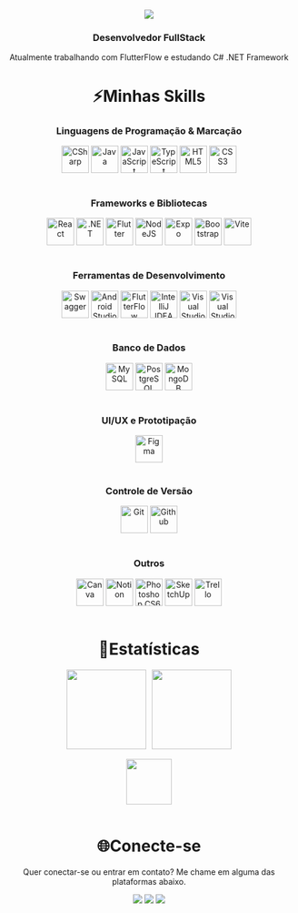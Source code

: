 <h1 align="center">
  <img src="https://readme-typing-svg.herokuapp.com?font=Tourney&size=32&center=true&width=500&height=50&duration=5000&color=529aed&lines=Seja+Bem+Vindo(a)!;Veja+meus+projetos+%3A)" />
</h1>

<h3 align="center">Desenvolvedor FullStack</h3>
<p align="center">Atualmente trabalhando com FlutterFlow e estudando C# .NET Framework</p>

<h1 align="center">⚡Minhas Skills</h1>

<h3 align="center">Linguagens de Programação & Marcação</h3>

<div style="display: inline_block;" align="center">
  <img title="CSharp" style="cursor: pointer;" width="48" height="48" src="https://icons-website-beige.vercel.app/icons/CSharp.svg" />
  <img title="Java" style="cursor: pointer;" width="48" height="48" src="https://icons-website-beige.vercel.app/icons/Java.svg" />
  <img title="JavaScript" style="cursor: pointer;" width="48" height="48" src="https://icons-website-beige.vercel.app/icons/JavaScript.svg" />
  <img title="TypeScript" style="cursor: pointer;" width="48" height="48" src="https://icons-website-beige.vercel.app/icons/TypeScript.svg" />
  <img title="HTML5" style="cursor: pointer;" width="48" height="48" src="https://icons-website-beige.vercel.app/icons/HTML.svg" />
  <img title="CSS3" style="cursor: pointer;" width="48" height="48" src="https://icons-website-beige.vercel.app/icons/CSS.svg" />
</div>
<br>

<h3 align="center">Frameworks e Bibliotecas</h3>

<div style="display: inline_block;" align="center">
  <img title="React" style="cursor: pointer;" width="48" height="48" src="https://icons-website-beige.vercel.app/icons/React.svg" />
  <img title=".NET" style="cursor: pointer;" width="48" height="48" src="https://icons-website-beige.vercel.app/icons/DotNet.svg" />
  <img title="Flutter" style="cursor: pointer;" width="48" height="48" src="https://icons-website-beige.vercel.app/icons/Flutter.svg" />
   <img title="NodeJS" style="cursor: pointer;" width="48" height="48" src="https://icons-website-beige.vercel.app/icons/NodeJS.svg" />
  <img title="Expo" style="cursor: pointer;" width="48" height="48" src="https://icons-website-beige.vercel.app/icons/Expo.svg" />
  <img title="Bootstrap" style="cursor: pointer;" width="48" height="48" src="https://icons-website-beige.vercel.app/icons/Bootstrap.svg" />
  <img title="Vite" style="cursor: pointer;" width="48" height="48" src="https://icons-website-beige.vercel.app/icons/Vite.svg" />
</div>
<br>

<h3 align="center">Ferramentas de Desenvolvimento</h3>

<div style="display: inline_block;" align="center">
  <img title="Swagger" style="cursor: pointer;" width="48" height="48" src="https://icons-website-beige.vercel.app/icons/Swagger.svg" />
  <img title="Android Studio" style="cursor: pointer;" width="48" height="48" src="https://icons-website-beige.vercel.app/icons/AndroidStudio.svg" />
  <img title="FlutterFlow" style="cursor: pointer;" width="48" height="48" src="https://icons-website-beige.vercel.app/icons/FlutterFlow.svg" />
  <img title="IntelliJ IDEA" style="cursor: pointer;" width="48" height="48" src="https://icons-website-beige.vercel.app/icons/IntelliJ%20IDEA.svg" />
  <img title="Visual Studio Code" style="cursor: pointer;" width="48" height="48" src="https://icons-website-beige.vercel.app/icons/VSCode.svg" />
  <img title="Visual Studio 2022" style="cursor: pointer;" width="48" height="48" src="https://icons-website-beige.vercel.app/icons/VisualStudio.svg" />
</div>
<br>

<h3 align="center">Banco de Dados</h3>

<div style="display: inline_block;" align="center">
  <img title="MySQL" style="cursor: pointer;" width="48" height="48" src="https://icons-website-beige.vercel.app/icons/MySQL.svg" />
  <img title="PostgreSQL" style="cursor: pointer;" width="48" height="48" src="https://icons-website-beige.vercel.app/icons/PostgreSQL.svg" />
  <img title="MongoDB" style="cursor: pointer;" width="48" height="48" src="https://icons-website-beige.vercel.app/icons/MongoDB.svg" />
</div>
<br>

<h3 align="center">UI/UX e Prototipação</h3>

<div style="display: inline_block;" align="center">
  <img title="Figma" style="cursor: pointer;" width="48" height="48" src="https://icons-website-beige.vercel.app/icons/Figma.svg" />
</div>
<br>

<h3 align="center">Controle de Versão</h3>

<div style="display: inline_block;" align="center">
  <img title="Git" style="cursor: pointer;" width="48" height="48" src="https://icons-website-beige.vercel.app/icons/Git.svg" />
  <img title="Github" style="cursor: pointer;" width="48" height="48" src="https://icons-website-beige.vercel.app/icons/Github.svg" />
</div>
<br>

<h3 align="center">Outros</h3>

<div style="display: inline_block;" align="center">
  <img title="Canva" style="cursor: pointer;" width="48" height="48" src="https://icons-website-beige.vercel.app/icons/Canva.svg" />
  <img title="Notion" style="cursor: pointer;" width="48" height="48" src="https://icons-website-beige.vercel.app/icons/Notion.svg" />
  <img title="Photoshop CS6" style="cursor: pointer;" width="48" height="48" src="https://icons-website-beige.vercel.app/icons/Photoshop.svg" />
  <img title="SketchUp" style="cursor: pointer;" width="48" height="48" src="https://icons-website-beige.vercel.app/icons/Sketchup.svg" />
  <img title="Trello" style="cursor: pointer;" width="48" height="48" src="https://icons-website-beige.vercel.app/icons/Trello.svg" />
</div>
<br>

<h1 align="center">🚀Estatísticas</h1>

<div align="center" style="display: flex; flex-wrap: wrap; justify-content: center; gap: 10px;">
  <img height="140em" src="https://github-readme-stats.vercel.app/api?username=guilherme-rodrigues-de-queiroz&show_icons=true&locale=pt-BR&theme=github_dark" />
  <img height="140em" src="https://github-readme-stats.vercel.app/api/top-langs?username=guilherme-rodrigues-de-queiroz&layout=compact&locale=pt-BR&langs_count=10&card_width=320&theme=github_dark" />
</div>

<br>

<div align="center">
  <img src="https://visitor-badge.laobi.icu/badge?page_id=guilherme-rodrigues-de-queiroz.guilherme-rodrigues-de-queiroz&left_color=github_dark&right_color=blue" width="80" />
</div>
<br>

<h1 align="center">🌐Conecte-se</h1>
<p align="center">Quer conectar-se ou entrar em contato? Me chame em alguma das plataformas abaixo.</p>

<div align="center">
  <a href="https://www.linkedin.com/in/guilhermedequeiroz/" target="_blank" rel="noopener noreferrer" title="Linkedin"><img src="https://img.shields.io/badge/-LinkedIn-0a66c2?style=for-the-badge&logo=linkedin&logoColor=white" target="_blank"></a> 
  <a href = "mailto:guilhermedequeiroz2014@gmail.com" target="_blank" rel="noopener noreferrer" title="Gmail"><img src="https://img.shields.io/badge/-Gmail-ffffff?style=for-the-badge&logo=gmail&logoColor=darkred" target="_blank"></a>
  <a href="https://discord.gg/4WBqAJB" target="_blank" rel="noopener noreferrer" title="Discord: uGuiziiN/_guiziin"><img src="https://img.shields.io/badge/Discord-5865f2?style=for-the-badge&logo=discord&logoColor=white" target="_blank"></a> 
</div>
